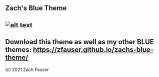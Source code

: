 Zach's Blue Theme
-
![alt text](https://cdn.discordapp.com/attachments/848558237414326272/889982624993513472/Screen_Shot_2021-09-21_at_5.12.26_PM.png)
-
Download this theme as well as my other BLUE themes: https://zfauser.github.io/zachs-blue-theme/
-
(c) 2021 Zach Fauser



